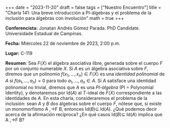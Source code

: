 +++
date  = "2023-11-20"
draft = false
tags  = ["Nuestro Encuentro"]
title = "Charla 141: Una breve introducción a PI-álgebras y el problema de la inclusión para álgebras con involución"
math  = true
+++

**Conferencista:** Jonatan Andrés Gómez Parada. PhD Candidate. Universidade Estadual de Campinas.

**Fecha:** Miércoles 22 de noviembre de 2023, 2:00 p.m.

**Lugar:** C-119

**Resumen**: Sea $F\langle X\rangle$ el álgebra asociativa libre, generada sobre el cuerpo $F$ por un conjunto numerable $X$. Si $A$ es un álgebra asociativa sobre $F$, diremos que un polinomio $f(x_1,\ldots,x_n) \in F\langle X\rangle$ es una *identidad polinomial* de $A$ si $f(a_1,\ldots,a_n) = 0$ para todo $a_1,\ldots,a_n \in A$. Si $A$ satisface una identidad polinomial no trivial, diremos que $A$ es una *PI-álgebra* (PI = Polynomial Identity), y denotaremos por Id$(A)$ al $T$-ideal de $F\langle X\rangle$ correspondiente a las identidades de $A$. En esta charla, consideraremos el problema de la inclusión: sean $A$ y $B$ dos álgebras sobre el cuerpo $F$, nótese que, si existe un monomorfismo A ,→F B, entonces Id($B$)$\subseteq$ Id($A$). ¿Qué podemos decir acerca de la afirmación recíproca? ¿En qué casos Id($B$)$\subseteq$ Id($A$) implica que A ,→F B?
